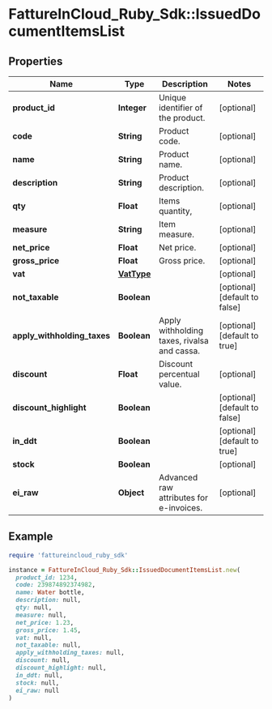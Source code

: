 # FattureInCloud_Ruby_Sdk::IssuedDocumentItemsList

## Properties

| Name | Type | Description | Notes |
| ---- | ---- | ----------- | ----- |
| **product_id** | **Integer** | Unique identifier of the product. | [optional] |
| **code** | **String** | Product code. | [optional] |
| **name** | **String** | Product name. | [optional] |
| **description** | **String** | Product description. | [optional] |
| **qty** | **Float** | Items quantity, | [optional] |
| **measure** | **String** | Item measure. | [optional] |
| **net_price** | **Float** | Net price. | [optional] |
| **gross_price** | **Float** | Gross price. | [optional] |
| **vat** | [**VatType**](VatType.md) |  | [optional] |
| **not_taxable** | **Boolean** |  | [optional][default to false] |
| **apply_withholding_taxes** | **Boolean** | Apply withholding taxes, rivalsa and cassa. | [optional][default to true] |
| **discount** | **Float** | Discount percentual value. | [optional] |
| **discount_highlight** | **Boolean** |  | [optional][default to false] |
| **in_ddt** | **Boolean** |  | [optional][default to true] |
| **stock** | **Boolean** |  | [optional] |
| **ei_raw** | **Object** | Advanced raw attributes for e-invoices. | [optional] |

## Example

```ruby
require 'fattureincloud_ruby_sdk'

instance = FattureInCloud_Ruby_Sdk::IssuedDocumentItemsList.new(
  product_id: 1234,
  code: 239874892374982,
  name: Water bottle,
  description: null,
  qty: null,
  measure: null,
  net_price: 1.23,
  gross_price: 1.45,
  vat: null,
  not_taxable: null,
  apply_withholding_taxes: null,
  discount: null,
  discount_highlight: null,
  in_ddt: null,
  stock: null,
  ei_raw: null
)
```


